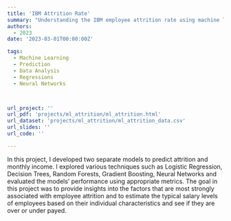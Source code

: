 ```yaml
---
title: 'IBM Attrition Rate'
summary: "Understanding the IBM employee attrition rate using machine learning techniques."
authors:
  - 2023
date: '2023-03-01T00:00:00Z'

tags:
  - Machine Learning
  - Prediction
  - Data Analysis
  - Regressions
  - Neural Networks



url_project: ''
url_pdf: 'projects/ml_attrition/ml_attrition.html'
url_dataset: 'projects/ml_attrition/ml_attrition_data.csv'
url_slides: ''
url_code: ''

---
```


In this project, I developed two separate models to predict attrition and monthly income. I explored various techniques such as Logistic Regression, Decision Trees, Random Forests, Gradient Boosting, Neural Networks and evaluated the models’ performance using appropriate metrics. The goal in this project was to provide insights into the factors that are most strongly associated with employee attrition and to estimate the typical salary levels of employees based on their individual characteristics and see if they are over or under payed.
